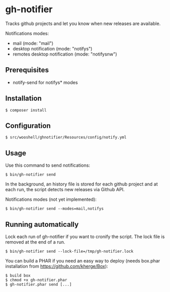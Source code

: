 gh-notifier
===========

Tracks github projects and let you know when new releases are available.

Notifications modes:
* mail (mode: "mail")
* desktop notification (mode: "notifys")
* remotes desktop notification (mode: "notifysnw")

Prerequisites
-------------

* notify-send for notifys* modes

Installation
------------

    $ composer install

Configuration
-------------

    $ src/wooshell/ghnotifier/Resources/config/notify.yml

Usage
-----

Use this command to send notifications:

    $ bin/gh-notifier send

In the background, an history file is stored for each github project and at each run, the script detects new releases via Github API.

Notifications modes (not yet implemented):

    $ bin/gh-notifier send --modes=mail,notifys

Running automatically
---------------------

Lock each run of gh-notifier if you want to cronify the script. The lock file is removed at the end of a run.

    $ bin/gh-notifier send --lock-file=/tmp/gh-notifier.lock

You can build a PHAR if you need an easy way to deploy (needs box.phar installation from https://github.com/kherge/Box):

    $ build box
    $ chmod +x gh-notifier.phar
    $ gh-notifier.phar send [...]

